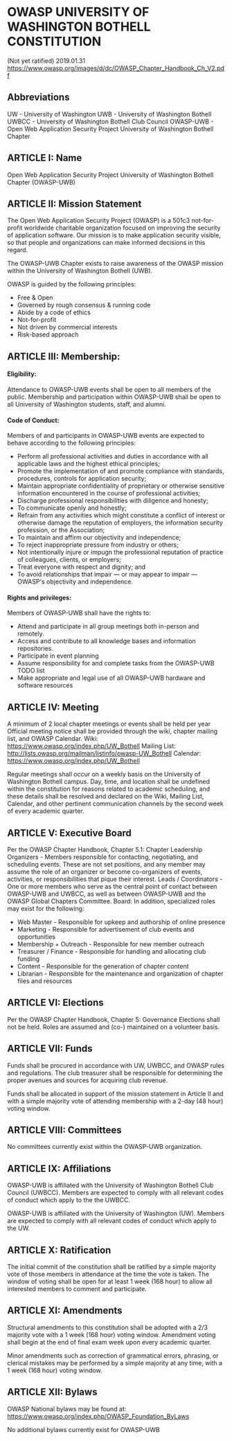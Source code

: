 # OWASP UNIVERSITY OF WASHINGTON BOTHELL CONSTITUTION
(Not yet ratified) 2019.01.31
 https://www.owasp.org/images/d/dc/OWASP_Chapter_Handbook_Ch_V2.pdf

## Abbreviations
UW	- University of Washington
UWB	- University of Washington Bothell
UWBCC	- University of Washington Bothell Club Council
OWASP-UWB	- Open Web Application Security Project University of Washington Bothell Chapter

## ARTICLE I: Name
Open Web Application Security Project University of Washington Bothell Chapter (OWASP-UWB)

## ARTICLE II: Mission Statement
The Open Web Application Security Project (OWASP) is a 501c3 not-for-profit worldwide charitable
organization focused on improving the security of application software. Our mission is to make
application security visible, so that people and organizations can make informed decisions in this regard.


The OWASP-UWB Chapter exists to raise awareness of the OWASP mission within the University of Washington Bothell (UWB).

OWASP is guided by the following principles:
   * Free & Open
   * Governed by rough consensus & running code
   * Abide by a code of ethics
   * Not-for-profit
   * Not driven by commercial interests
   * Risk-based approach

## ARTICLE III: Membership:
#### Eligibility:
Attendance to OWASP-UWB events shall be open to all members of the public.
Membership and participation within OWASP-UWB shall be open to all University of Washington students, staff, and alumni.

#### Code of Conduct:
Members of and participants in OWASP-UWB events are expected to behave according to the following principles:
  * Perform all professional activities and duties in accordance with all applicable laws and the highest ethical principles;
  * Promote the implementation of and promote compliance with standards, procedures, controls for application security;
  * Maintain appropriate confidentiality of proprietary or otherwise sensitive information encountered in the course of professional activities;
  * Discharge professional responsibilities with diligence and honesty;
  * To communicate openly and honestly;
  * Refrain from any activities which might constitute a conflict of interest or otherwise damage the reputation of employers, the information security profession, or the Association;
  * To maintain and affirm our objectivity and independence;
  * To reject inappropriate pressure from industry or others;
  * Not intentionally injure or impugn the professional reputation of practice of colleagues, clients, or employers;
  * Treat everyone with respect and dignity; and
  * To avoid relationships that impair — or may appear to impair — OWASP's objectivity and independence.

#### Rights and privileges:
Members of OWASP-UWB shall have the rights to:
  * Attend and participate in all group meetings both in-person and remotely.
  * Access and contribute to all knowledge bases and information repositories.
  * Participate in event planning
  * Assume responsibility for and complete tasks from the OWASP-UWB TODO list
  * Make appropriate and legal use of all OWASP-UWB hardware and software resources

## ARTICLE IV: Meeting
A minimum of 2 local chapter meetings or events shall be held per year
Official meeting notice shall be provided through the wiki, chapter mailing list, and OWASP Calendar.
Wiki: 		https://www.owasp.org/index.php/UW_Bothell
Mailing List: 	http://lists.owasp.org/mailman/listinfo/owasp-UW_Bothell
Calendar: 	https://www.owasp.org/index.php/UW_Bothell

Regular meetings shall occur on a weekly basis on the University of Washington Bothell campus. Day, time, and location shall be undefined within the constitution for reasons related to academic scheduling, and these details shall be resolved and declared on the Wiki, Mailing List, Calendar, and other pertinent communication channels by the second week of every academic quarter.

## ARTICLE V: Executive Board
Per the OWASP Chapter Handbook, Chapter 5.1: Chapter Leadership
Organizers - Members responsible for contacting, negotiating, and scheduling events. These are not set positions, and any member may assume the role of an organizer or become co-organizers of events, activities, or responsibilities that pique their interest.
Leads / Coordinators - One or more members who serve as the central point of contact between OWASP-UWB and UWBCC, as well as between OWASP-UWB and the OWASP Global Chapters Committee.
Board: In addition, specialized roles may exist for the following:
  * Web Master - Responsible for upkeep and authorship of online presence
  * Marketing - Responsible for advertisement of club events and opportunities
  * Membership + Outreach - Responsible for new member outreach
  * Treasurer / Finance - Responsible for handling and allocating club funding
  * Content - Responsible for the generation of chapter content
  * Librarian - Responsible for the maintenance and organization of chapter files and resources

## ARTICLE VI: Elections
Per the OWASP Chapter Handbook, Chapter 5: Governance
Elections shall not be held. Roles are assumed and (co-) maintained on a volunteer basis.

## ARTICLE VII: Funds
Funds shall be procured in accordance with UW, UWBCC, and OWASP rules and regulations. The club treasurer shall be responsible for determining the proper avenues and sources for acquiring club revenue.

Funds shall be allocated in support of the mission statement in Article II and with a simple majority vote of attending membership with a 2-day (48 hour) voting window.

## ARTICLE VIII: Committees
No committees currently exist within the OWASP-UWB organization.

## ARTICLE IX: Affiliations
OWASP-UWB is affiliated with the University of Washington Bothell Club Council (UWBCC). Members are expected to comply with all relevant codes of conduct which apply to the the UWBCC.

OWASP-UWB is affiliated with the University of Washington (UW). Members are expected to comply with all relevant codes of conduct which apply to the UW.

## ARTICLE X: Ratification
The initial commit of the constitution shall be ratified by a simple majority vote of those members in attendance at the time the vote is taken. The window of voting shall be open for at least 1 week (168 hour) to allow all interested members to comment and participate.

## ARTICLE XI: Amendments
Structural amendments to this constitution shall be adopted with a 2/3 majority vote with a 1 week (168 hour) voting window. Amendment voting shall begin at the end of final exam week upon every academic quarter.

Minor amendments such as correction of grammatical errors, phrasing, or clerical mistakes may be performed by a simple majority at any time, with a 1 week (168 hour) voting window.

## ARTICLE XII: Bylaws
OWASP National bylaws may be found at: https://www.owasp.org/index.php/OWASP_Foundation_ByLaws

No additional bylaws currently exist for OWASP-UWB

